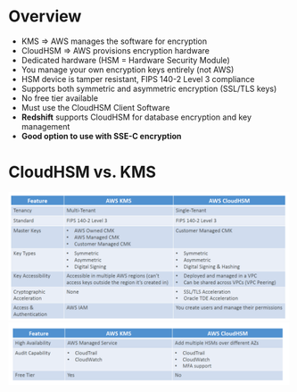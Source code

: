 # Overview

- KMS => AWS manages the software for encryption
- CloudHSM => AWS provisions encryption hardware
- Dedicated hardware (HSM = Hardware Security Module)
- You manage your own encryption keys entirely (not AWS)
- HSM device is tamper resistant, FIPS 140-2 Level 3 compliance
- Supports both symmetric and asymmetric encryption (SSL/TLS keys)
- No free tier available
- Must use the CloudHSM Client Software
- **Redshift** supports CloudHSM for database encryption and key management
- **Good option to use with SSE-C encryption**

# CloudHSM vs. KMS

![](./cloudhsm_vs_kms.png)
![](./cloudhsm_vs_kms_2.png)
